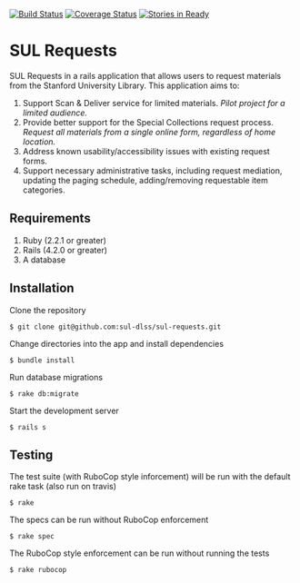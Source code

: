 [![Build Status](https://travis-ci.org/sul-dlss/sul-requests.svg?branch=master)](https://travis-ci.org/sul-dlss/sul-requests)
[![Coverage Status](https://coveralls.io/repos/sul-dlss/sul-requests/badge.svg)](https://coveralls.io/r/sul-dlss/sul-requests)
[![Stories in Ready](https://badge.waffle.io/sul-dlss/sul-requests.png?label=ready&title=Ready)](https://waffle.io/sul-dlss/sul-requests)


# SUL Requests

SUL Requests in a rails application that allows users to request materials from the Stanford University Library.  This application aims to:

1. Support Scan & Deliver service for limited materials. *Pilot project for a limited audience.*
2. Provide better support for the Special Collections request process. *Request all materials from a single online form, regardless of home location.*
3. Address known usability/accessibility issues with existing request forms.
4. Support necessary administrative tasks, including request mediation, updating the paging schedule, adding/removing requestable item categories.


## Requirements

1. Ruby (2.2.1 or greater)
2. Rails (4.2.0 or greater)
3. A database

## Installation

Clone the repository

    $ git clone git@github.com:sul-dlss/sul-requests.git

Change directories into the app and install dependencies

    $ bundle install

Run database migrations

    $ rake db:migrate

Start the development server

    $ rails s

## Testing

The test suite (with RuboCop style inforcement) will be run with the default rake task (also run on travis)

    $ rake

The specs can be run without RuboCop enforcement

    $ rake spec

The RuboCop style enforcement can be run without running the tests

    $ rake rubocop
